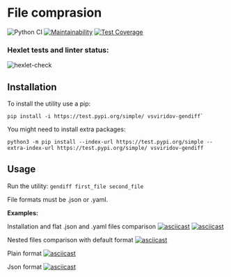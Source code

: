 # File comprasion
![Python CI](https://github.com/vsviridoff/python-project-lvl2/workflows/Python%20CI/badge.svg)
[![Maintainability](https://api.codeclimate.com/v1/badges/b3533853bfa325c83319/maintainability)](https://codeclimate.com/github/vsviridoff/python-project-lvl2/maintainability)
[![Test Coverage](https://api.codeclimate.com/v1/badges/b3533853bfa325c83319/test_coverage)](https://codeclimate.com/github/vsviridoff/python-project-lvl2/test_coverage)
### Hexlet tests and linter status:
![hexlet-check](https://github.com/vsviridoff/python-project-lvl2/workflows/hexlet-check/badge.svg)


## Installation
To install the utility use a pip:
```
pip install -i https://test.pypi.org/simple/ vsviridov-gendiff`
```

You might need to install extra packages:
```
python3 -m pip install --index-url https://test.pypi.org/simple --extra-index-url https://test.pypi.org/simple/ vsviridov-gendiff
```

## Usage
Run the utility: `gendiff first_file second_file`

File formats must be .json or .yaml.

**Examples:**

Installation and flat .json and .yaml files comparison
[![asciicast](https://asciinema.org/a/TmP2wcBwo0T05LknbidFfrA8N.svg)](https://asciinema.org/a/TmP2wcBwo0T05LknbidFfrA8N)
[![asciicast](https://asciinema.org/a/COUBXayLG4O2lUx4qKUWuFNFz.svg)](https://asciinema.org/a/COUBXayLG4O2lUx4qKUWuFNFz)

Nested files comparison with default format
[![asciicast](https://asciinema.org/a/zrDeFhyWEmav6Q30B9w7ZC6xK.svg)](https://asciinema.org/a/zrDeFhyWEmav6Q30B9w7ZC6xK)

Plain format
[![asciicast](https://asciinema.org/a/n7ZdOgU6SRnFpB6jJWqZQmRgy.svg)](https://asciinema.org/a/n7ZdOgU6SRnFpB6jJWqZQmRgy)

Json format
[![asciicast](https://asciinema.org/a/DU6dnJLYlcBMPEgQvB3nn5bS3.svg)](https://asciinema.org/a/DU6dnJLYlcBMPEgQvB3nn5bS3)
